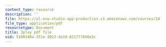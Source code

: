```yaml
---
content_type: resource
description: ''
file: https://ol-ocw-studio-app-production.s3.amazonaws.com/courses/18-01-single-variable-calculus-fall-2006/5100140a351e3023da19821777890a3c_Bv9kVDcj7yo.pdf
file_type: application/pdf
resourcetype: Document
title: 3play pdf file
uid: 5100140a-351e-3023-da19-821777890a3c
---
```

